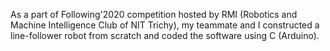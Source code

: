 As a part of Following'2020 competition hosted by RMI (Robotics and Machine Intelligence Club of NIT Trichy), my teammate and I constructed a line-follower robot from scratch and coded the software using C (Arduino).
